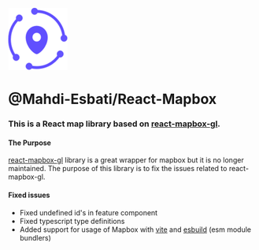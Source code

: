 ![Logo](/logo.png)

# @Mahdi-Esbati/React-Mapbox

### This is a React map library based on [react-mapbox-gl](https://github.com/alex3165/react-mapbox-gl).
#### The Purpose
[react-mapbox-gl](https://github.com/alex3165/react-mapbox-gl) library is a great wrapper for mapbox but it is no longer maintained.
The purpose of this library is to fix the issues related to react-mapbox-gl.

#### Fixed issues

- Fixed undefined id's in feature component
- Fixed typescript type definitions
- Added support for usage of Mapbox with [vite](https://vitejs.dev) and [esbuild](https://esbuild.github.io) (esm module bundlers)
